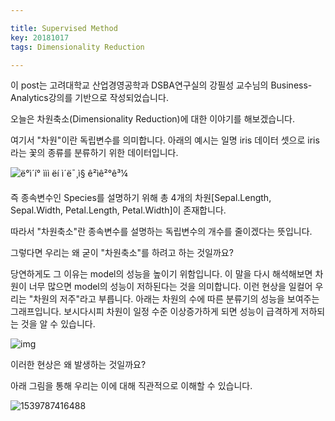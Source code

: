 ```yaml
---

title: Supervised Method
key: 20181017
tags: Dimensionality Reduction

---
```


이 post는 고려대학교 산업경영공학과 DSBA연구실의 강필성 교수님의 Business-Analytics강의를 기반으로 작성되었습니다.

오늘은 차원축소(Dimensionality Reduction)에 대한 이야기를 해보겠습니다.

여기서 "차원"이란 독립변수를 의미합니다. 아래의 예시는 일명 iris 데이터 셋으로 iris라는 꽃의 종류를 분류하기 위한 데이터입니다. 

![ë°ì´í° ììì ëí ì´ë¯¸ì§ ê²ìê²°ê³¼](http://www.dbguide.net/publishing/img/dbguide/bigdata_technology/112_bigdata_02.gif)

즉 종속변수인 Species를 설명하기 위해 총 4개의 차원[Sepal.Length, Sepal.Width, Petal.Length, Petal.Width]이 존재합니다. 

따라서 "차원축소"란 종속변수를 설명하는 독립변수의 개수를 줄이겠다는 뜻입니다.

그렇다면 우리는 왜 굳이 "차원축소"를 하려고 하는 것일까요?

당연하게도 그 이유는 model의 성능을 높이기 위함입니다. 이 말을 다시 해석해보면 차원이 너무 많으면 model의 성능이 저하된다는 것을 의미합니다. 이런 현상을 일컬어 우리는 "차원의 저주"라고 부릅니다. 아래는 차원의 수에 따른 분류기의 성능을 보여주는 그래프입니다. 보시다시피 차원이 일정 수준 이상증가하게 되면 성능이 급격하게 저하되는 것을 알 수 있습니다. 

![img](https://cdn-images-1.medium.com/max/1600/1*ZuFOzQawXnw_CUnVpRDLgA.png)

이러한 현상은 왜 발생하는 것일까요?

아래 그림을 통해 우리는 이에 대해 직관적으로 이해할 수 있습니다.

![1539787416488](C:\Users\pkc\AppData\Roaming\Typora\typora-user-images\1539787416488.png)

